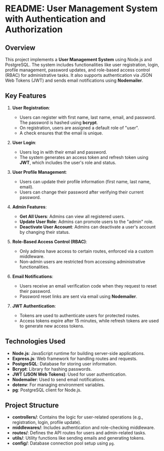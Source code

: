 # README: User Management System with Authentication and Authorization

## Overview

This project implements a **User Management System** using Node.js and PostgreSQL. The system includes functionalities like user registration, login, profile management, password updates, and role-based access control (RBAC) for administrative tasks. It also supports authentication via JSON Web Tokens (JWT) and sends email notifications using **Nodemailer**.

## Key Features

1. **User Registration**:

   - Users can register with first name, last name, email, and password. The password is hashed using **bcrypt**.
   - On registration, users are assigned a default role of "user".
   - A check ensures that the email is unique.

2. **User Login**:

   - Users log in with their email and password.
   - The system generates an access token and refresh token using **JWT**, which includes the user's role and status.

3. **User Profile Management**:

   - Users can update their profile information (first name, last name, email).
   - Users can change their password after verifying their current password.

4. **Admin Features**:

   - **Get All Users**: Admins can view all registered users.
   - **Update User Role**: Admins can promote users to the "admin" role.
   - **Deactivate User Account**: Admins can deactivate a user's account by changing their status.

5. **Role-Based Access Control (RBAC)**:

   - Only admins have access to certain routes, enforced via a custom middleware.
   - Non-admin users are restricted from accessing administrative functionalities.

6. **Email Notifications**:

   - Users receive an email verification code when they request to reset their password.
   - Password reset links are sent via email using **Nodemailer**.

7. **JWT Authentication**:
   - Tokens are used to authenticate users for protected routes.
   - Access tokens expire after 15 minutes, while refresh tokens are used to generate new access tokens.

## Technologies Used

- **Node.js**: JavaScript runtime for building server-side applications.
- **Express.js**: Web framework for handling routes and requests.
- **PostgreSQL**: Database for storing user information.
- **Bcrypt**: Library for hashing passwords.
- **JWT (JSON Web Tokens)**: Used for user authentication.
- **Nodemailer**: Used to send email notifications.
- **dotenv**: For managing environment variables.
- **pg**: PostgreSQL client for Node.js.

## Project Structure

- **controllers/**: Contains the logic for user-related operations (e.g., registration, login, profile update).
- **middlewares/**: Includes authentication and role-checking middleware.
- **routes/**: Defines the API routes for users and admin-related tasks.
- **utils/**: Utility functions like sending emails and generating tokens.
- **config/**: Database connection pool setup using `pg`.
